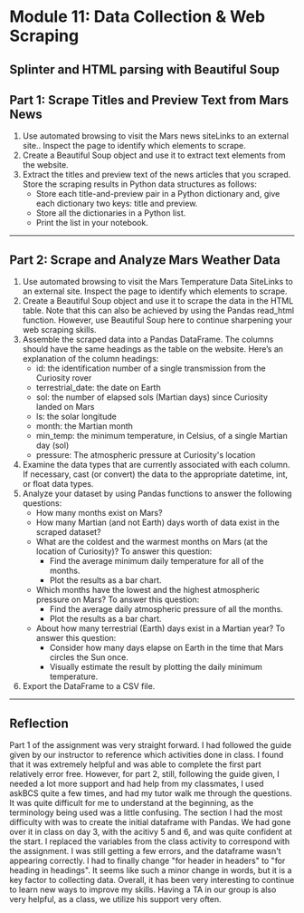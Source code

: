 # Module 11: Data Collection &amp; Web Scraping
Splinter and HTML parsing with Beautiful Soup
-----------
## Part 1: Scrape Titles and Preview Text from Mars News
1. Use automated browsing to visit the Mars news siteLinks to an external site.. Inspect the page to identify which elements to scrape.
2. Create a Beautiful Soup object and use it to extract text elements from the website.
3. Extract the titles and preview text of the news articles that you scraped. Store the scraping results in Python data structures as follows:
    - Store each title-and-preview pair in a Python dictionary and, give each dictionary two keys: title and preview.
    - Store all the dictionaries in a Python list.
    - Print the list in your notebook.
-----------
## Part 2: Scrape and Analyze Mars Weather Data
1. Use automated browsing to visit the Mars Temperature Data SiteLinks to an external site. Inspect the page to identify which elements to scrape.
2. Create a Beautiful Soup object and use it to scrape the data in the HTML table. Note that this can also be achieved by using the Pandas read_html function. However, use Beautiful Soup here to continue sharpening your web scraping skills.
3. Assemble the scraped data into a Pandas DataFrame. The columns should have the same headings as the table on the website. Here’s an explanation of the column headings:
    - id: the identification number of a single transmission from the Curiosity rover
    - terrestrial_date: the date on Earth
    - sol: the number of elapsed sols (Martian days) since Curiosity landed on Mars
    - ls: the solar longitude
    - month: the Martian month
    - min_temp: the minimum temperature, in Celsius, of a single Martian day (sol)
    - pressure: The atmospheric pressure at Curiosity's location
4. Examine the data types that are currently associated with each column. If necessary, cast (or convert) the data to the appropriate datetime, int, or float data types.
5. Analyze your dataset by using Pandas functions to answer the following questions:
    - How many months exist on Mars?
    - How many Martian (and not Earth) days worth of data exist in the scraped dataset?
    - What are the coldest and the warmest months on Mars (at the location of Curiosity)? To answer this question:
        - Find the average minimum daily temperature for all of the months.
        - Plot the results as a bar chart.
    - Which months have the lowest and the highest atmospheric pressure on Mars? To answer this question:
        - Find the average daily atmospheric pressure of all the months.
        - Plot the results as a bar chart.
    - About how many terrestrial (Earth) days exist in a Martian year? To answer this question:
        - Consider how many days elapse on Earth in the time that Mars circles the Sun once.
        - Visually estimate the result by plotting the daily minimum temperature.
6. Export the DataFrame to a CSV file.
-----------
## Reflection
Part 1 of the assignment was very straight forward. I had followed the guide given by our instructor to reference which activities done in class. I found that it was extremely helpful and was able to complete the first part relatively error free.
However, for part 2, still, following the guide given, I needed a lot more support and had help from my classmates, I used askBCS quite a few times, and had my tutor walk me through the questions. It was quite difficult for me to understand at the beginning, as the terminology being used was a little confusing. The section I had the most difficulty with was to create the initial dataframe with Pandas. We had gone over it in class on day 3, with the acitivy 5 and 6, and was quite confident at the start. I replaced the variables from the class activity to correspond with the assignment. I was still getting a few errors, and the dataframe wasn't appearing correctly. I had to finally change "for header in headers" to "for heading in headings". It seems like such a minor change in words, but it is a key factor to collecting data. Overall, it has been very interesting to continue to learn new ways to improve my skills. Having a TA in our group is also very helpful, as a class, we utilize his support very often.
